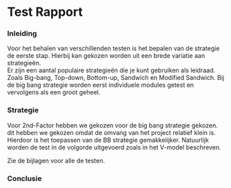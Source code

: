# Test Rapport

### Inleiding
Voor het behalen van verschillenden testen is het bepalen van de strategie de eerste stap. Hierbij kan gekozen worden uit een brede variatie aan strategieën.  
Er zijn een aantal populaire strategieën die je kunt gebruiken als leidraad. Zoals Big-bang, Top-down, Bottom-up, Sandwich en Modified Sandwich.
Bij de big bang strategie worden eerst individuele modules getest en vervolgens als een groot geheel. 

### Strategie
Voor 2nd-Factor hebben we gekozen voor de big bang strategie gekozen. dit hebben we gekozen omdat de omvang van het project relatief klein is. Hierdoor is het toepassen van de BB strategie gemakkelijker. Natuurlijk worden de test in de volgorde uitgevoerd zoals in het V-model beschreven.

Zie de bijlagen voor alle de testen.

### Conclusie

